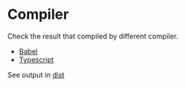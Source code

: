 # Compiler

Check the result that compiled by different compiler.

- [Babel](babel)
- [Typescript](typescript)

See output in [dist](dist)
